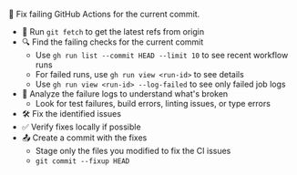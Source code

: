 🔧 Fix failing GitHub Actions for the current commit.

- 🔄 Run `git fetch` to get the latest refs from origin
- 🔍 Find the failing checks for the current commit
  - Use `gh run list --commit HEAD --limit 10` to see recent workflow runs
  - For failed runs, use `gh run view <run-id>` to see details
  - Use `gh run view <run-id> --log-failed` to see only failed job logs
- 🐛 Analyze the failure logs to understand what's broken
  - Look for test failures, build errors, linting issues, or type errors
- 🛠️ Fix the identified issues
- ✅ Verify fixes locally if possible
- 📤 Create a commit with the fixes
  - Stage only the files you modified to fix the CI issues
  - `git commit --fixup HEAD`
